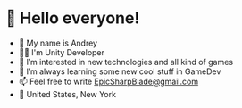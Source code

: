 # 👋 Hello everyone!
- 👨 My name is Andrey
- 👨‍💻 I'm Unity Developer
- 👀 I’m interested in new technologies and all kind of games
- 🌱 I’m always learning some new cool stuff in GameDev 
- 📫 Feel free to write EpicSharpBlade@gmail.com
- 🗽 United States, New York
